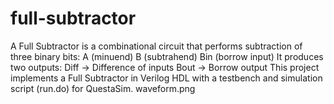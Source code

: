 # full-subtractor
A Full Subtractor is a combinational circuit that performs subtraction of three binary bits:  A (minuend)  B (subtrahend)  Bin (borrow input)  It produces two outputs:  Diff → Difference of inputs  Bout → Borrow output  This project implements a Full Subtractor in Verilog HDL with a testbench and simulation script (run.do) for QuestaSim.
waveform.png
